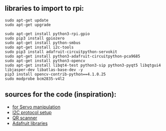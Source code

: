 ## libraries to import to rpi:
	sudo apt-get update
	sudo apt-get upgrade

	sudo apt-get install python3-rpi.gpio
 	sudo pip3 install gpiozero
  	sudo apt-get install python-smbus
	sudo apt-get install i2c-tools
 	sudo pip3 install adafruit-circuitpython-servokit
  	sudo apt-get install python3-adafruit-circuitpython-pca9685
  	sudo apt-get install python3-opencv
	sudo apt-get install libqt4-test python3-sip python3-pyqt5 libqtgui4 libjasper-dev libatlas-base-dev -y
	pip3 install opencv-contrib-python==4.1.0.25
	sudo modprobe bcm2835-v4l2


## sources for the code (inspiration):	
- [for Servo manipulation](https://www.digikey.com/en/maker/tutorials/2021/how-to-control-servo-motors-with-a-raspberry-pi)
- [I2C protocol setup](https://learn.adafruit.com/adafruits-raspberry-pi-lesson-4-gpio-setup/configuring-i2c)
- [QR scanner](https://www.hackster.io/gatoninja236/scan-qr-codes-in-real-time-with-raspberry-pi-a5268b)
- [Adafruit libraries](https://learn.adafruit.com/circuitpython-on-raspberrypi-linux/installing-circuitpython-on-raspberry-pi)
